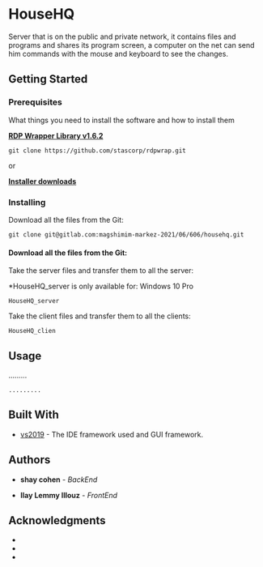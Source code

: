 # HouseHQ

Server that is on the public and private network, it contains files and programs and shares its program screen, a computer on the net can send him commands with the mouse and keyboard to see the changes.

## Getting Started
### Prerequisites

What things you need to install the software and how to install them

**[RDP Wrapper Library v1.6.2](https://github.com/stascorp/rdpwrap)**
```
git clone https://github.com/stascorp/rdpwrap.git
```
or

**[Installer downloads](https://github.com/stascorp/rdpwrap/releases)**

### Installing

Download all the files from the Git:

```
git clone git@gitlab.com:magshimim-markez-2021/06/606/househq.git
```

#### Download all the files from the Git:

Take the server files and transfer them to all the server:

*HouseHQ_server is only available for: Windows 10 Pro
```
HouseHQ_server
```

Take the client files and transfer them to all the clients:

```
HouseHQ_clien
```

## Usage

.........

```
.........
```

## Built With

* [vs2019](https://visualstudio.microsoft.com/vs/) - The IDE framework used and GUI  framework.

## Authors

* **shay cohen** - *BackEnd*

* **Ilay Lemmy Illouz** - *FrontEnd*

## Acknowledgments

*
*
*
